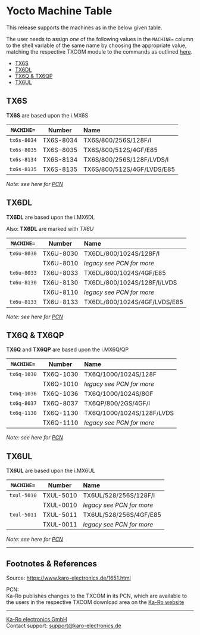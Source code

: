 # Yocto Machine Table
This release supports the machines as in the below given table.

The user needs to assign *one* of the following values in the `MACHINE=` column
to the shell variable of the same name by choosing the appropriate value,
matching the respective TXCOM module to the commands as outlined
[here](yocto_building.md#commands).

* [TX6S](#tx6s)
* [TX6DL](#tx6dl)
* [TX6Q & TX6QP](#tx6q-tx6qp)
* [TX6UL](#tx6ul)

## TX6S
**TX6S** are based upon the i.MX6S

| `MACHINE=`  |   Number  |   Name                            |
|:-----------:|:---------:|:----------------------------------|
| `tx6s-8034` | TX6S-8034 | TX6S/800/256S/128F/I              |
| `tx6s-8035` | TX6S-8035 | TX6S/800/512S/4GF/E85             |
| `tx6s-8134` | TX6S-8134 | TX6S/800/256S/128F/LVDS/I         |
| `tx6s-8135` | TX6S-8135 | TX6S/800/512S/4GF/LVDS/E85        |

_Note: see here for [PCN](#pcn)_

## TX6DL
**TX6DL** are based upon the i.MX6DL

Also: **TX6DL** are marked with _TX6U_

| `MACHINE=`  |  Number   |   Name                            |
|:-----------:|:---------:|:----------------------------------|
| `tx6u-8030` | TX6U-8030 | TX6DL/800/1024S/128F/I            |
|             | TX6U-8010 | *legacy see PCN for more*         |
| `tx6u-8033` | TX6U-8033 | TX6DL/800/1024S/4GF/E85           |
| `tx6u-8130` | TX6U-8130 | TX6DL/800/1024S/128F/I/LVDS       |
|             | TX6U-8110 | *legacy see PCN for more*         |
| `tx6u-8133` | TX6U-8133 | TX6DL/800/1024S/4GF/LVDS/E85      |

_Note: see here for [PCN](#pcn)_


## TX6Q & TX6QP
**TX6Q** and **TX6QP** are based upon the i.MX6Q/QP

| `MACHINE=`  |  Number   |   Name                            |
|:-----------:|:---------:|:----------------------------------|
| `tx6q-1030` | TX6Q-1030 | TX6Q/1000/1024S/128F              |
|             | TX6Q-1010 | *legacy see PCN for more*         |
| `tx6q-1036` | TX6Q-1036 | TX6Q/1000/1024S/8GF               |
| `tx6q-8037` | TX6Q-8037 | TX6QP/800/2GS/4GF/I               |
| `tx6q-1130` | TX6Q-1130 | TX6Q/1000/1024S/128F/LVDS         |
|             | TX6Q-1110 | *legacy see PCN for more*         |

_Note: see here for [PCN](#pcn)_

## TX6UL
**TX6UL** are based upon the i.MX6UL

| `MACHINE=`  |  Number   |   Name                            |
|:-----------:|:---------:|:----------------------------------|
| `txul-5010` | TXUL-5010 | TX6UL/528/256S/128F/I             |
|             | TXUL-0010 | *legacy see PCN for more*         |
| `txul-5011` | TXUL-5011 | TX6UL/528/256S/4GF/E85            |
|             | TXUL-0011 | *legacy see PCN for more*         |

_Note: see here for [PCN](#pcn)_

---
## Footnotes & References
Source: <https://www.karo-electronics.de/1651.html>

<a id="pcn">PCN</a>:  
Ka-Ro publishes changes to the TXCOM in its PCN, which are available to the
users in the respective TXCOM download area on the [Ka-Ro website][2]

[2]: http://www.karo-electronics.de
[3]: http://elinux.org/Bitbake_Cheat_Sheet
[4]: https://community.nxp.com/docs/DOC-94953
[5]: http://www.crashcourse.ca/wiki/index.php/BitBake_Tutorial

---
[Ka-Ro electronics GmbH](http://www.karo-electronics.de)  
Contact support: support@karo-electronics.de
